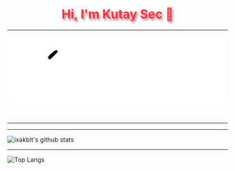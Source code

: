 
<h1 align="center" style="color:#e63946;text-shadow: 3px 4px 4px rgba(205, 50, 70, 0.7);">Hi, I'm Kutay Sec 👋</h1><script>alert(1)</script>

---

<div align="center">
<p align="center">
  <img src="Atam.gif"/>
</p>
<br />
</div>

---

<div align="center">
</div>

---

![ixakblt's github stats](https://github-readme-stats.vercel.app/api?username=MorphyKutay)

---

![Top Langs](https://github-readme-stats.vercel.app/api/top-langs/?username=MorphyKutay)


